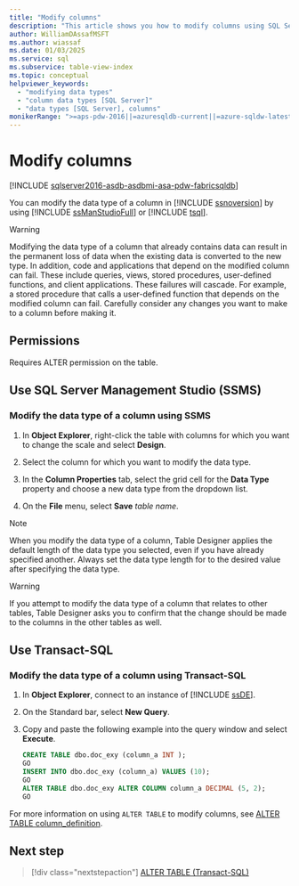 ```yaml
---
title: "Modify columns"
description: "This article shows you how to modify columns using SQL Server Management Studio and Transact-SQL."
author: WilliamDAssafMSFT
ms.author: wiassaf
ms.date: 01/03/2025
ms.service: sql
ms.subservice: table-view-index
ms.topic: conceptual
helpviewer_keywords:
  - "modifying data types"
  - "column data types [SQL Server]"
  - "data types [SQL Server], columns"
monikerRange: ">=aps-pdw-2016||=azuresqldb-current||=azure-sqldw-latest||>=sql-server-2016||>=sql-server-linux-2017||=azuresqldb-mi-current||=fabric"
---
```

# Modify columns

[!INCLUDE [sqlserver2016-asdb-asdbmi-asa-pdw-fabricsqldb](../../includes/applies-to-version/sqlserver2016-asdb-asdbmi-asa-pdw-fabricsqldb.md)]

  You can modify the data type of a column in [!INCLUDE [ssnoversion](../../includes/ssnoversion-md.md)] by using [!INCLUDE [ssManStudioFull](../../includes/ssmanstudiofull-md.md)] or [!INCLUDE [tsql](../../includes/tsql-md.md)].  
  
> [!WARNING]  
> Modifying the data type of a column that already contains data can result in the permanent loss of data when the existing data is converted to the new type. In addition, code and applications that depend on the modified column can fail. These include queries, views, stored procedures, user-defined functions, and client applications. These failures will cascade. For example, a stored procedure that calls a user-defined function that depends on the modified column can fail. Carefully consider any changes you want to make to a column before making it.  
  
## <a id="Security"></a> Permissions

Requires ALTER permission on the table.  
  
## <a id="SSMSProcedure"></a> Use SQL Server Management Studio (SSMS)
  
### <a id="to-modify-the-data-type-of-a-column-using-ssms"></a> Modify the data type of a column using SSMS
  
1. In **Object Explorer**, right-click the table with columns for which you want to change the scale and select **Design**.  
  
1. Select the column for which you want to modify the data type.  
  
1. In the **Column Properties** tab, select the grid cell for the **Data Type** property and choose a new data type from the dropdown list.  
  
1. On the **File** menu, select **Save** _table name_.  
  
> [!NOTE]  
> When you modify the data type of a column, Table Designer applies the default length of the data type you selected, even if you have already specified another. Always set the data type length for to the desired value after specifying the data type.  
  
> [!WARNING]  
> If you attempt to modify the data type of a column that relates to other tables, Table Designer asks you to confirm that the change should be made to the columns in the other tables as well.  
  
## <a id="TsqlProcedure"></a> Use Transact-SQL
  
### <a id="to-modify-the-data-type-of-a-column-using-transact-sql"></a> Modify the data type of a column using Transact-SQL
  
1. In **Object Explorer**, connect to an instance of [!INCLUDE [ssDE](../../includes/ssde-md.md)].  
  
1. On the Standard bar, select **New Query**.  
  
1. Copy and paste the following example into the query window and select **Execute**.  
  
    ```sql  
    CREATE TABLE dbo.doc_exy (column_a INT );  
    GO  
    INSERT INTO dbo.doc_exy (column_a) VALUES (10);  
    GO  
    ALTER TABLE dbo.doc_exy ALTER COLUMN column_a DECIMAL (5, 2);  
    GO  
    ```  

For more information on using `ALTER TABLE` to modify columns, see [ALTER TABLE column_definition](../../t-sql/statements/alter-table-column-definition-transact-sql.md).

## Next step

> [!div class="nextstepaction"]
> [ALTER TABLE (Transact-SQL)](../../t-sql/statements/alter-table-transact-sql.md)
